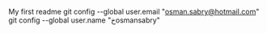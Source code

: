 My first readme
git config --global user.email "osman.sabry@hotmail.com"
git config --global user.name "خosmansabry"
